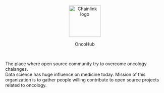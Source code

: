 <br/>
<p align="center">
<a href="https://oncohub.xyz" target="_blank">
<img src="https://user-images.githubusercontent.com/34304253/197536055-f76de58c-31e1-4cbf-a634-5e13b0722613.svg" width="100" alt="Chainlink logo">
</a>
</p>
<p align="center">
OncoHub
</p>
<br/>

The place where open source community try to overcome oncology chalanges.
<br/>
Data science has huge influence on medicine today. Mission of this organization is to gather people willing contribute to open source projects related to oncology.
